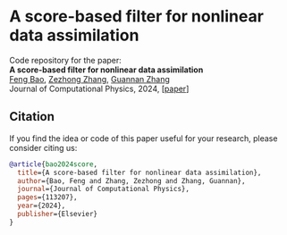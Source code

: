 # A score-based filter for nonlinear data assimilation
Code repository for the paper:  
**A score-based filter for nonlinear data assimilation**  
[Feng Bao](https://www.math.fsu.edu/~bao/), [Zezhong Zhang](https://www.ornl.gov/staff-profile/zezhong-zhang), [Guannan Zhang](https://sites.google.com/view/guannan-zhang)  
Journal of Computational Physics, 2024, [[paper](https://www.sciencedirect.com/science/article/abs/pii/S002199912400456X)]

## Citation
If you  find the idea or code of this paper useful for your research, please consider citing us:

```bibtex
@article{bao2024score,
  title={A score-based filter for nonlinear data assimilation},
  author={Bao, Feng and Zhang, Zezhong and Zhang, Guannan},
  journal={Journal of Computational Physics},
  pages={113207},
  year={2024},
  publisher={Elsevier}
}
```
